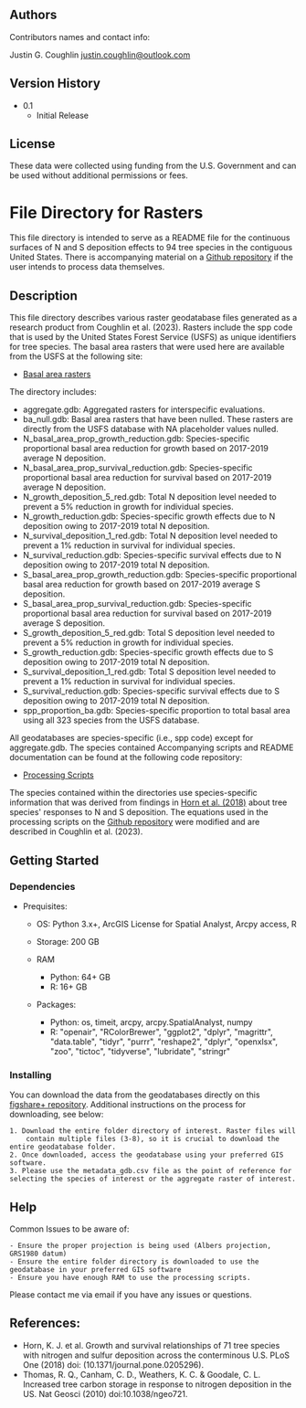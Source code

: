 ## Authors

Contributors names and contact info:

Justin G. Coughlin
justin.coughlin@outlook.com

## Version History

* 0.1
    * Initial Release

## License

These data were collected using funding from the U.S. Government and can be used without additional permissions or fees. 

# File Directory for Rasters
This file directory is intended to serve as a README file for the continuous surfaces of N and S deposition effects to 94 tree species in the contiguous United States.
There is accompanying material on a [Github repository](https://github.com/Justin-Coughlin/air_pollution_effects_trees) if the user intends to process data themselves.

## Description
This file directory describes various raster geodatabase files generated as a research product from Coughlin et al. (2023).
Rasters include the spp code that is used by the United States Forest Service (USFS) as unique identifiers for tree species. 
The basal area rasters that were used here are available from the USFS at the following site:
* [Basal area rasters](https://www.fs.usda.gov/rds/archive/catalog/RDS-2013-0013)

The directory includes:

* aggregate.gdb: Aggregated rasters for interspecific evaluations. 
* ba_null.gdb: Basal area rasters that have been nulled. These rasters are directly from the USFS database with NA placeholder values nulled.
* N_basal_area_prop_growth_reduction.gdb: Species-specific proportional basal area reduction for growth based on 2017-2019 average N deposition.
* N_basal_area_prop_survival_reduction.gdb: Species-specific proportional basal area reduction for survival based on 2017-2019 average N deposition.
* N_growth_deposition_5_red.gdb: Total N deposition level needed to prevent a 5% reduction in growth for individual species.
* N_growth_reduction.gdb: Species-specific growth effects due to N deposition owing to 2017-2019 total N deposition.
* N_survival_deposition_1_red.gdb: Total N deposition level needed to prevent a 1% reduction in survival for individual species.
* N_survival_reduction.gdb: Species-specific survival effects due to N deposition owing to 2017-2019 total N deposition.
* S_basal_area_prop_growth_reduction.gdb: Species-specific proportional basal area reduction for growth based on 2017-2019 average S deposition.
* S_basal_area_prop_survival_reduction.gdb: Species-specific proportional basal area reduction for survival based on 2017-2019 average S deposition.
* S_growth_deposition_5_red.gdb: Total S deposition level needed to prevent a 5% reduction in growth for individual species.
* S_growth_reduction.gdb: Species-specific growth effects due to S deposition owing to 2017-2019 total N deposition.
* S_survival_deposition_1_red.gdb: Total S deposition level needed to prevent a 1% reduction in survival for individual species.
* S_survival_reduction.gdb: Species-specific survival effects due to S deposition owing to 2017-2019 total N deposition.
* spp_proportion_ba.gdb: Species-specific proportion to total basal area using all 323 species from the USFS database.

All geodatabases are species-specific (i.e., spp code) except for aggregate.gdb. The species contained Accompanying scripts and README documentation can be found at the following code repository:
* [Processing Scripts](https://github.com/Justin-Coughlin/air_pollution_effects_trees)

The species contained within the directories use species-specific information that was derived from findings in [Horn et al. (2018)](https://doi.org/10.1371/journal.pone.0205296) about tree species' responses to N and S deposition. The equations used in the processing scripts on the [Github repository](https://github.com/Justin-Coughlin/air_pollution_effects_trees) were modified and are described in Coughlin et al. (2023).

## Getting Started

### Dependencies

* Prequisites:
    * OS: Python 3.x+, ArcGIS License for Spatial Analyst, Arcpy access, R

    * Storage: 200 GB

    * RAM 
        * Python: 64+ GB
        * R: 16+ GB

    * Packages: 
        * Python: os, timeit, arcpy, arcpy.SpatialAnalyst, numpy
        * R: "openair", "RColorBrewer", "ggplot2", "dplyr", "magrittr", "data.table", "tidyr", "purrr", "reshape2", "dplyr", "openxlsx", "zoo", "tictoc", "tidyverse", "lubridate", "stringr"

### Installing
You can download the data from the geodatabases directly on this [figshare+ repository](https://github.com/Justin-Coughlin/air_pollution_effects_trees).
Additional instructions on the process for downloading, see below: 
```
1. Download the entire folder directory of interest. Raster files will 
    contain multiple files (3-8), so it is crucial to download the entire geodatabase folder.
2. Once downloaded, access the geodatabase using your preferred GIS software.
3. Please use the metadata_gdb.csv file as the point of reference for 
selecting the species of interest or the aggregate raster of interest.
```
## Help

Common Issues to be aware of:
```
- Ensure the proper projection is being used (Albers projection, GRS1980 datum) 
- Ensure the entire folder directory is downloaded to use the geodatabase in your preferred GIS software
- Ensure you have enough RAM to use the processing scripts.
```
Please contact me via email if you have any issues or questions.

## References:

* Horn, K. J. et al. Growth and survival relationships of 71 tree species with nitrogen and sulfur deposition across the conterminous U.S. PLoS One (2018) doi: (10.1371/journal.pone.0205296).
* Thomas, R. Q., Canham, C. D., Weathers, K. C. & Goodale, C. L. Increased tree carbon storage in response to nitrogen deposition in the US. Nat Geosci (2010) doi:10.1038/ngeo721.
